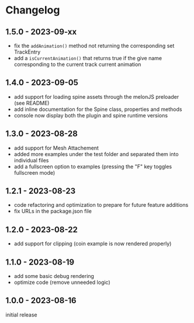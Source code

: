 # Changelog

## 1.5.0 - 2023-09-xx

- fix the `addAnimation()` method not returning the corresponding set TrackEntry
- add a `isCurrentAnimation()` that returns true if the give name corresponding to the current track current animation

## 1.4.0 - 2023-09-05

- add support for loading spine assets through the melonJS preloader (see README)
- add inline documentation for the Spine class, properties and methods
- console now display both the plugin and spine runtime versions

## 1.3.0 - 2023-08-28

- add support for Mesh Attachement
- added more examples under the test folder and separated them into individual files
- add a fullscreen option to examples (pressing the "F" key toggles fullscreen mode)

## 1.2.1 - 2023-08-23

- code refactoring and optimization to prepare for future feature additions
- fix URLs in the package.json file

## 1.2.0 - 2023-08-22

- add support for clipping (coin example is now rendered properly)

## 1.1.0 - 2023-08-19

- add some basic debug rendering
- optimize code (remove unneeded logic)

## 1.0.0 - 2023-08-16

initial release